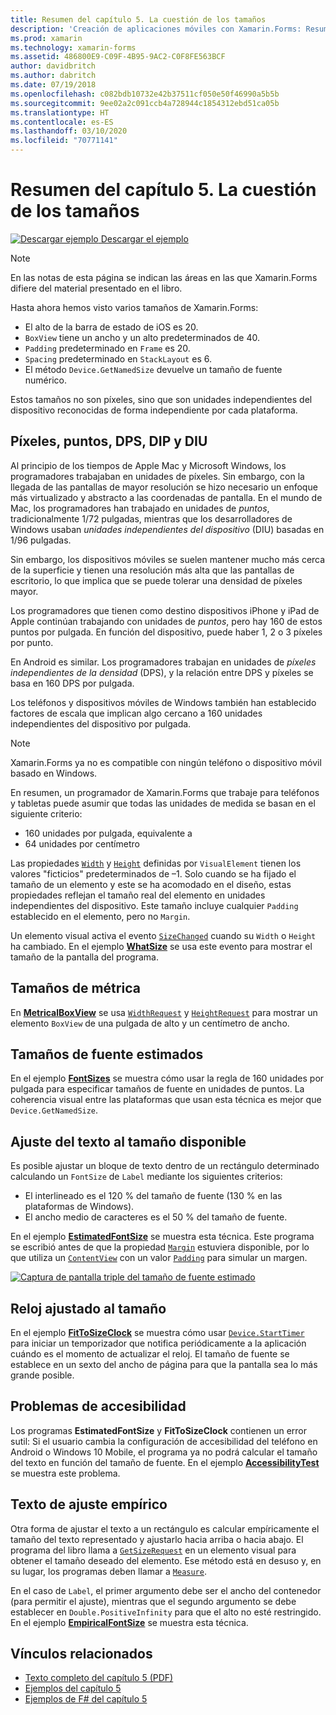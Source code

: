 ```yaml
---
title: Resumen del capítulo 5. La cuestión de los tamaños
description: 'Creación de aplicaciones móviles con Xamarin.Forms: Resumen del capítulo 5. La cuestión de los tamaños'
ms.prod: xamarin
ms.technology: xamarin-forms
ms.assetid: 486800E9-C09F-4B95-9AC2-C0F8FE563BCF
author: davidbritch
ms.author: dabritch
ms.date: 07/19/2018
ms.openlocfilehash: c082bdb10732e42b37511cf050e50f46990a5b5b
ms.sourcegitcommit: 9ee02a2c091ccb4a728944c1854312ebd51ca05b
ms.translationtype: HT
ms.contentlocale: es-ES
ms.lasthandoff: 03/10/2020
ms.locfileid: "70771141"
---
```

# <a name="summary-of-chapter-5-dealing-with-sizes"></a>Resumen del capítulo 5. La cuestión de los tamaños

[![Descargar ejemplo](~/media/shared/download.png) Descargar el ejemplo](https://github.com/xamarin/xamarin-forms-book-samples/tree/master/Chapter05)

> [!NOTE]
> En las notas de esta página se indican las áreas en las que Xamarin.Forms difiere del material presentado en el libro.

Hasta ahora hemos visto varios tamaños de Xamarin.Forms:

- El alto de la barra de estado de iOS es 20.
- `BoxView` tiene un ancho y un alto predeterminados de 40.
- `Padding` predeterminado en `Frame` es 20.
- `Spacing` predeterminado en `StackLayout` es 6.
- El método `Device.GetNamedSize` devuelve un tamaño de fuente numérico.

Estos tamaños no son píxeles, sino que son unidades independientes del dispositivo reconocidas de forma independiente por cada plataforma.

## <a name="pixels-points-dps-dips-and-dius"></a>Píxeles, puntos, DPS, DIP y DIU

Al principio de los tiempos de Apple Mac y Microsoft Windows, los programadores trabajaban en unidades de píxeles. Sin embargo, con la llegada de las pantallas de mayor resolución se hizo necesario un enfoque más virtualizado y abstracto a las coordenadas de pantalla. En el mundo de Mac, los programadores han trabajado en unidades de *puntos*, tradicionalmente 1/72 pulgadas, mientras que los desarrolladores de Windows usaban *unidades independientes del dispositivo* (DIU) basadas en 1/96 pulgadas.

Sin embargo, los dispositivos móviles se suelen mantener mucho más cerca de la superficie y tienen una resolución más alta que las pantallas de escritorio, lo que implica que se puede tolerar una densidad de píxeles mayor.

Los programadores que tienen como destino dispositivos iPhone y iPad de Apple continúan trabajando con unidades de *puntos*, pero hay 160 de estos puntos por pulgada. En función del dispositivo, puede haber 1, 2 o 3 píxeles por punto.

En Android es similar. Los programadores trabajan en unidades de *píxeles independientes de la densidad* (DPS), y la relación entre DPS y píxeles se basa en 160 DPS por pulgada.

Los teléfonos y dispositivos móviles de Windows también han establecido factores de escala que implican algo cercano a 160 unidades independientes del dispositivo por pulgada.

> [!NOTE]
> Xamarin.Forms ya no es compatible con ningún teléfono o dispositivo móvil basado en Windows.

En resumen, un programador de Xamarin.Forms que trabaje para teléfonos y tabletas puede asumir que todas las unidades de medida se basan en el siguiente criterio:

- 160 unidades por pulgada, equivalente a
- 64 unidades por centímetro

Las propiedades [`Width`](xref:Xamarin.Forms.VisualElement.Width) y [`Height`](xref:Xamarin.Forms.VisualElement.Height) definidas por `VisualElement` tienen los valores "ficticios" predeterminados de &ndash;1. Solo cuando se ha fijado el tamaño de un elemento y este se ha acomodado en el diseño, estas propiedades reflejan el tamaño real del elemento en unidades independientes del dispositivo. Este tamaño incluye cualquier `Padding` establecido en el elemento, pero no `Margin`.

Un elemento visual activa el evento [`SizeChanged`](xref:Xamarin.Forms.VisualElement.SizeChanged) cuando su `Width` o `Height` ha cambiado. En el ejemplo [**WhatSize**](https://github.com/xamarin/xamarin-forms-book-samples/tree/master/Chapter05/WhatSize) se usa este evento para mostrar el tamaño de la pantalla del programa.

## <a name="metrical-sizes"></a>Tamaños de métrica

En [**MetricalBoxView**](https://github.com/xamarin/xamarin-forms-book-samples/tree/master/Chapter05/MetricalBoxView) se usa [`WidthRequest`](xref:Xamarin.Forms.VisualElement.WidthRequest) y [`HeightRequest`](xref:Xamarin.Forms.VisualElement.HeightRequest) para mostrar un elemento `BoxView` de una pulgada de alto y un centímetro de ancho.

## <a name="estimated-font-sizes"></a>Tamaños de fuente estimados

En el ejemplo [**FontSizes**](https://github.com/xamarin/xamarin-forms-book-samples/tree/master/Chapter05/FontSizes) se muestra cómo usar la regla de 160 unidades por pulgada para especificar tamaños de fuente en unidades de puntos. La coherencia visual entre las plataformas que usan esta técnica es mejor que `Device.GetNamedSize`.

## <a name="fitting-text-to-available-size"></a>Ajuste del texto al tamaño disponible

Es posible ajustar un bloque de texto dentro de un rectángulo determinado calculando un `FontSize` de `Label` mediante los siguientes criterios:

- El interlineado es el 120 % del tamaño de fuente (130 % en las plataformas de Windows).
- El ancho medio de caracteres es el 50 % del tamaño de fuente.

En el ejemplo [**EstimatedFontSize**](https://github.com/xamarin/xamarin-forms-book-samples/tree/master/Chapter05/EstimatedFontSize) se muestra esta técnica. Este programa se escribió antes de que la propiedad [`Margin`](xref:Xamarin.Forms.View.Margin) estuviera disponible, por lo que utiliza un [`ContentView`](xref:Xamarin.Forms.ContentView) con un valor [`Padding`](xref:Xamarin.Forms.Layout.Padding) para simular un margen.

[![Captura de pantalla triple del tamaño de fuente estimado](images/ch05fg07-small.png "Ajuste de texto al tamaño disponible")](images/ch05fg07-large.png#lightbox "Ajuste de texto al tamaño disponible")

## <a name="a-fit-to-size-clock"></a>Reloj ajustado al tamaño

En el ejemplo [**FitToSizeClock**](https://github.com/xamarin/xamarin-forms-book-samples/tree/master/Chapter05/FitToSizeClock) se muestra cómo usar [`Device.StartTimer`](xref:Xamarin.Forms.Device.StartTimer(System.TimeSpan,System.Func{System.Boolean})) para iniciar un temporizador que notifica periódicamente a la aplicación cuándo es el momento de actualizar el reloj. El tamaño de fuente se establece en un sexto del ancho de página para que la pantalla sea lo más grande posible.

## <a name="accessibility-issues"></a>Problemas de accesibilidad

Los programas **EstimatedFontSize** y **FitToSizeClock** contienen un error sutil: Si el usuario cambia la configuración de accesibilidad del teléfono en Android o Windows 10 Mobile, el programa ya no podrá calcular el tamaño del texto en función del tamaño de fuente. En el ejemplo [**AccessibilityTest**](https://github.com/xamarin/xamarin-forms-book-samples/tree/master/Chapter05/AccessibilityTest) se muestra este problema.

## <a name="empirically-fitting-text"></a>Texto de ajuste empírico

Otra forma de ajustar el texto a un rectángulo es calcular empíricamente el tamaño del texto representado y ajustarlo hacia arriba o hacia abajo. El programa del libro llama a [`GetSizeRequest`](xref:Xamarin.Forms.VisualElement.GetSizeRequest(System.Double,System.Double)) en un elemento visual para obtener el tamaño deseado del elemento. Ese método está en desuso y, en su lugar, los programas deben llamar a [`Measure`](xref:Xamarin.Forms.VisualElement.Measure(System.Double,System.Double,Xamarin.Forms.MeasureFlags)).

En el caso de `Label`, el primer argumento debe ser el ancho del contenedor (para permitir el ajuste), mientras que el segundo argumento se debe establecer en `Double.PositiveInfinity` para que el alto no esté restringido. En el ejemplo [**EmpiricalFontSize**](https://github.com/xamarin/xamarin-forms-book-samples/tree/master/Chapter05/EmpiricalFontSize) se muestra esta técnica.

## <a name="related-links"></a>Vínculos relacionados

- [Texto completo del capítulo 5 (PDF)](https://download.xamarin.com/developer/xamarin-forms-book/XamarinFormsBook-Ch05-Apr2016.pdf)
- [Ejemplos del capítulo 5](https://github.com/xamarin/xamarin-forms-book-samples/tree/master/Chapter05)
- [Ejemplos de F# del capítulo 5](https://github.com/xamarin/xamarin-forms-book-samples/tree/master/Chapter05/FS)
